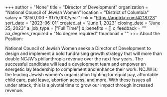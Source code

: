 +++
author = "None"
title = "Director of Development"
organization = "National Council of Jewish Women"
location = "District of Columbia"
salary = "$150,000 - $175,000/year"
link = "https://apptrkr.com/4218723"
sort_date = "2023-06-01"
created_at = "June 1, 2023"
closing_date = "June 25, 2023"
a_job_type = ["Full Time"]
b_benefits = []
c_feedback = ""
aa_degrees_required = "No degree required"
thumbnail = ""
+++
About the Position:

National Council of Jewish Women seeks a Director of Development to design and implement a bold fundraising growth strategy that will more than double NCJW’s philanthropic revenue over the next few years. The successful candidate will lead a development team and empower an energetic lay leadership to complement and enhance their work. NCJW is the leading Jewish women’s organization fighting for equal pay, affordable child care, paid leave, abortion access, and more. With these issues all under attack, this is a pivotal time to grow our impact through increased revenue.